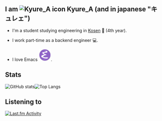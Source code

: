 ## I am <img alt="Kyure_A icon" width="26px" src="https://avatars.githubusercontent.com/u/49436968?v=4" /> Kyure_A (and in japanese "キュレェ")
  
- I'm a student studying engineering in [Kosen](https://www.kosen-k.go.jp/english/what/features/features.html) 🏫 (4th year).
- I work part-time as a backend engineer 💻.
  
- I love Emacs ![Emacs Icon](./EmacsIcon.svg).

## Stats
![GitHub stats](https://github-readme-stats.vercel.app/api?username=Kyure-A&theme=monokai&rank_icon=github&show_icons=true&layout=compact&hide=stars)![Top Langs](https://github-readme-stats.vercel.app/api/top-langs/?username=Kyure-A&layout=compact&theme=monokai&exclude_repo=nand2tetris,dotfiles,.emacs.d,competitive-codes,competitive-snippets,calculus-semi,gen-subdomain-repo,status-visualizer,meishi-procon,font,Land-of-Lisp,portfolio&langs_count=8)

## Listening to
  <a href="https://last.fm/user/kyure_a" target="_blank"><img src="https://toru.kio.dev/api/v1/kyure_a?theme=monokai&border_radius=5" alt="Last.fm Activity" width="380px" /></a>
